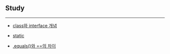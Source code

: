## Study
---
* [class와 interface 개념](./class%EC%99%80%20interface%20%EA%B0%9C%EB%85%90%20%EC%A0%95%EB%A6%AC)

* [static](./study)

* [.equals()와 ==의 차이](./equals)
